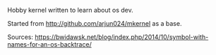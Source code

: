 Hobby kernel written to learn about os dev.

Started from http://github.com/arjun024/mkernel as a base.


Sources:
https://bwidawsk.net/blog/index.php/2014/10/symbol-with-names-for-an-os-backtrace/

